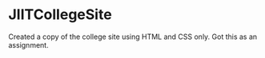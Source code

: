 # JIITCollegeSite
Created a copy of the college site using HTML and CSS only. Got this as an assignment.

